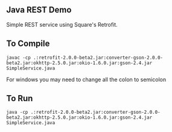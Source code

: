 Java REST Demo
--------------

Simple REST service using Square's Retrofit.

To Compile
----------

`javac -cp .:retrofit-2.0.0-beta2.jar:converter-gson-2.0.0-beta2.jar:okhttp-2.5.0.jar:okio-1.6.0.jar:gson-2.4.jar SimpleService.java`

For windows you may need to change all the colon to semicolon

To Run
------

`java -cp .:retrofit-2.0.0-beta2.jar:converter-gson-2.0.0-beta2.jar:okhttp-2.5.0.jar:okio-1.6.0.jar:gson-2.4.jar SimpleService.java`

